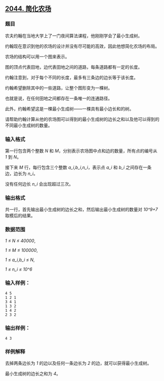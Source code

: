 ## [2044. 简化农场](https://www.acwing.com/problem/content/2046/)

### 题目

农夫约翰在当地大学上了一门夜间算法课程，他刚刚学会了最小生成树。

约翰现在意识到他的农场的设计并没有尽可能的高效，因此他想简化农场的布局。

农场的结构可以用一个图来表示。

图的顶点代表田地，边代表田地之间的道路，每条道路都有一定的长度。

约翰注意到，对于每个不同的长度，最多有三条边的边长等于该长度。

约翰希望删除其中的一些道路，让整个图形变为一棵树。

也就是说，在任何田地之间都存在一条唯一的连通路径。

此外，约翰希望这是一棵最小生成树——一棵具有最小边长和的树。

请帮助约翰计算从他的农场图可以得到的最小生成树的边长之和以及他可以得到的不同最小生成树的数量。

### 输入格式

第一行包含两个整数 *N* 和 *M*，分别表示农场图中点和边的数量，所有点的编号从 *1* 到 *N*。

接下来 *M* 行，每行包含三个整数 *a_i,b_i,n_i*，表示点 *a_i* 和 *b_i* 之间存在一条边，边长为 *n_i*。

没有任何边长 *n_i* 会出现超过三次。

### 输出格式

共一行，首先输出最小生成树的边长之和，然后输出最小生成树的数量对 *10^9+7* 取模后的结果。

### 数据范围

*1 ≤ N ≤ 40000*,

*1 ≤ M ≤ 100000*,

*1 ≤ a_i,b_i ≤ N*,

*1 ≤ n_i ≤ 10^6*

### 输入样例：

```
4 5
1 2 1
3 4 1
1 3 2
1 4 2
2 3 2
```

### 输出样例：

```
4 3
```

### 样例解释

去掉两条边长为 *1* 的边以及任何一条边长为 *2* 的边，就可以获得最小生成树。

最小生成树的边长之和为 *4*。
